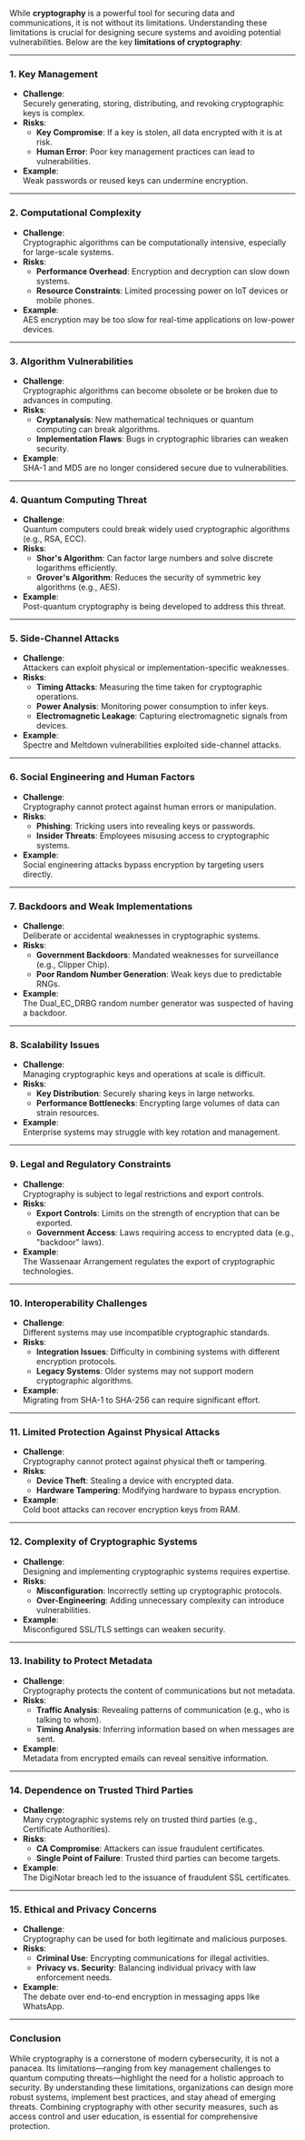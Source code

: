 While **cryptography** is a powerful tool for securing data and communications, it is not without its limitations. Understanding these limitations is crucial for designing secure systems and avoiding potential vulnerabilities. Below are the key **limitations of cryptography**:

---

### **1. Key Management**
- **Challenge**:  
  Securely generating, storing, distributing, and revoking cryptographic keys is complex.  
- **Risks**:  
  - **Key Compromise**: If a key is stolen, all data encrypted with it is at risk.  
  - **Human Error**: Poor key management practices can lead to vulnerabilities.  
- **Example**:  
  Weak passwords or reused keys can undermine encryption.  

---

### **2. Computational Complexity**
- **Challenge**:  
  Cryptographic algorithms can be computationally intensive, especially for large-scale systems.  
- **Risks**:  
  - **Performance Overhead**: Encryption and decryption can slow down systems.  
  - **Resource Constraints**: Limited processing power on IoT devices or mobile phones.  
- **Example**:  
  AES encryption may be too slow for real-time applications on low-power devices.  

---

### **3. Algorithm Vulnerabilities**
- **Challenge**:  
  Cryptographic algorithms can become obsolete or be broken due to advances in computing.  
- **Risks**:  
  - **Cryptanalysis**: New mathematical techniques or quantum computing can break algorithms.  
  - **Implementation Flaws**: Bugs in cryptographic libraries can weaken security.  
- **Example**:  
  SHA-1 and MD5 are no longer considered secure due to vulnerabilities.  

---

### **4. Quantum Computing Threat**
- **Challenge**:  
  Quantum computers could break widely used cryptographic algorithms (e.g., RSA, ECC).  
- **Risks**:  
  - **Shor's Algorithm**: Can factor large numbers and solve discrete logarithms efficiently.  
  - **Grover's Algorithm**: Reduces the security of symmetric key algorithms (e.g., AES).  
- **Example**:  
  Post-quantum cryptography is being developed to address this threat.  

---

### **5. Side-Channel Attacks**
- **Challenge**:  
  Attackers can exploit physical or implementation-specific weaknesses.  
- **Risks**:  
  - **Timing Attacks**: Measuring the time taken for cryptographic operations.  
  - **Power Analysis**: Monitoring power consumption to infer keys.  
  - **Electromagnetic Leakage**: Capturing electromagnetic signals from devices.  
- **Example**:  
  Spectre and Meltdown vulnerabilities exploited side-channel attacks.  

---

### **6. Social Engineering and Human Factors**
- **Challenge**:  
  Cryptography cannot protect against human errors or manipulation.  
- **Risks**:  
  - **Phishing**: Tricking users into revealing keys or passwords.  
  - **Insider Threats**: Employees misusing access to cryptographic systems.  
- **Example**:  
  Social engineering attacks bypass encryption by targeting users directly.  

---

### **7. Backdoors and Weak Implementations**
- **Challenge**:  
  Deliberate or accidental weaknesses in cryptographic systems.  
- **Risks**:  
  - **Government Backdoors**: Mandated weaknesses for surveillance (e.g., Clipper Chip).  
  - **Poor Random Number Generation**: Weak keys due to predictable RNGs.  
- **Example**:  
  The Dual_EC_DRBG random number generator was suspected of having a backdoor.  

---

### **8. Scalability Issues**
- **Challenge**:  
  Managing cryptographic keys and operations at scale is difficult.  
- **Risks**:  
  - **Key Distribution**: Securely sharing keys in large networks.  
  - **Performance Bottlenecks**: Encrypting large volumes of data can strain resources.  
- **Example**:  
  Enterprise systems may struggle with key rotation and management.  

---

### **9. Legal and Regulatory Constraints**
- **Challenge**:  
  Cryptography is subject to legal restrictions and export controls.  
- **Risks**:  
  - **Export Controls**: Limits on the strength of encryption that can be exported.  
  - **Government Access**: Laws requiring access to encrypted data (e.g., "backdoor" laws).  
- **Example**:  
  The Wassenaar Arrangement regulates the export of cryptographic technologies.  

---

### **10. Interoperability Challenges**
- **Challenge**:  
  Different systems may use incompatible cryptographic standards.  
- **Risks**:  
  - **Integration Issues**: Difficulty in combining systems with different encryption protocols.  
  - **Legacy Systems**: Older systems may not support modern cryptographic algorithms.  
- **Example**:  
  Migrating from SHA-1 to SHA-256 can require significant effort.  

---

### **11. Limited Protection Against Physical Attacks**
- **Challenge**:  
  Cryptography cannot protect against physical theft or tampering.  
- **Risks**:  
  - **Device Theft**: Stealing a device with encrypted data.  
  - **Hardware Tampering**: Modifying hardware to bypass encryption.  
- **Example**:  
  Cold boot attacks can recover encryption keys from RAM.  

---

### **12. Complexity of Cryptographic Systems**
- **Challenge**:  
  Designing and implementing cryptographic systems requires expertise.  
- **Risks**:  
  - **Misconfiguration**: Incorrectly setting up cryptographic protocols.  
  - **Over-Engineering**: Adding unnecessary complexity can introduce vulnerabilities.  
- **Example**:  
  Misconfigured SSL/TLS settings can weaken security.  

---

### **13. Inability to Protect Metadata**
- **Challenge**:  
  Cryptography protects the content of communications but not metadata.  
- **Risks**:  
  - **Traffic Analysis**: Revealing patterns of communication (e.g., who is talking to whom).  
  - **Timing Analysis**: Inferring information based on when messages are sent.  
- **Example**:  
  Metadata from encrypted emails can reveal sensitive information.  

---

### **14. Dependence on Trusted Third Parties**
- **Challenge**:  
  Many cryptographic systems rely on trusted third parties (e.g., Certificate Authorities).  
- **Risks**:  
  - **CA Compromise**: Attackers can issue fraudulent certificates.  
  - **Single Point of Failure**: Trusted third parties can become targets.  
- **Example**:  
  The DigiNotar breach led to the issuance of fraudulent SSL certificates.  

---

### **15. Ethical and Privacy Concerns**
- **Challenge**:  
  Cryptography can be used for both legitimate and malicious purposes.  
- **Risks**:  
  - **Criminal Use**: Encrypting communications for illegal activities.  
  - **Privacy vs. Security**: Balancing individual privacy with law enforcement needs.  
- **Example**:  
  The debate over end-to-end encryption in messaging apps like WhatsApp.  

---

### **Conclusion**
While cryptography is a cornerstone of modern cybersecurity, it is not a panacea. Its limitations—ranging from key management challenges to quantum computing threats—highlight the need for a holistic approach to security. By understanding these limitations, organizations can design more robust systems, implement best practices, and stay ahead of emerging threats. Combining cryptography with other security measures, such as access control and user education, is essential for comprehensive protection.
